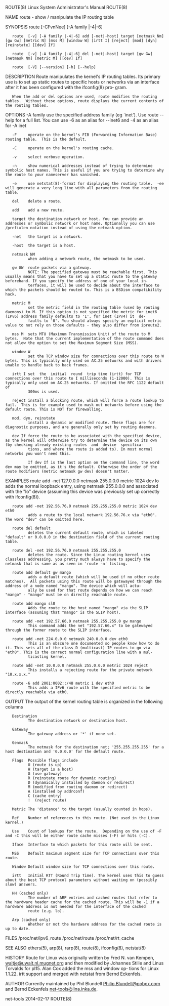 ROUTE(8)                                                                            Linux System Administrator's Manual                                                                            ROUTE(8)

NAME
       route - show / manipulate the IP routing table

SYNOPSIS
       route [-CFvnNee] [-A family |-4|-6]

       route  [-v] [-A family |-4|-6] add [-net|-host] target [netmask Nm] [gw Gw] [metric N] [mss M] [window W] [irtt I] [reject] [mod] [dyn] [reinstate] [[dev] If]

       route  [-v] [-A family |-4|-6] del [-net|-host] target [gw Gw] [netmask Nm] [metric M] [[dev] If]

       route  [-V] [--version] [-h] [--help]

DESCRIPTION
       Route  manipulates the kernel's IP routing tables.  Its primary use is to set up static routes to specific hosts or networks via an interface after it has been configured with the ifconfig(8) pro‐
       gram.

       When the add or del options are used, route modifies the routing tables.  Without these options, route displays the current contents of the routing tables.

OPTIONS
       -A family
              use the specified address family (eg `inet'). Use route --help for a full list. You can use -6 as an alias for --inet6 and -4 as an alias for -A inet

       -F     operate on the kernel's FIB (Forwarding Information Base) routing table.  This is the default.

       -C     operate on the kernel's routing cache.

       -v     select verbose operation.

       -n     show numerical addresses instead of trying to determine symbolic host names. This is useful if you are trying to determine why the route to your nameserver has vanished.

       -e     use netstat(8)-format for displaying the routing table.  -ee will generate a very long line with all parameters from the routing table.

       del    delete a route.

       add    add a new route.

       target the destination network or host. You can provide an addresses or symbolic network or host name. Optionally you can use /prefixlen notation instead of using the netmask option.

       -net   the target is a network.

       -host  the target is a host.

       netmask NM
              when adding a network route, the netmask to be used.

       gw GW  route packets via a gateway.
              NOTE: The specified gateway must be reachable first. This usually means that you have to set up a static route to the gateway beforehand. If you specify the address of one of your local in‐
              terfaces, it will be used to decide about the interface to which the packets should be routed to. This is a BSDism compatibility hack.

       metric M
              set the metric field in the routing table (used by routing daemons) to M. If this option is not specified the metric for inet6 (IPv6) address family defaults to '1', for inet (IPv4) it  de‐
              faults to '0'. You should always specify an explicit metric value to not rely on those defaults - they also differ from iproute2.

       mss M  sets MTU (Maximum Transmission Unit) of the route to M bytes.  Note that the current implementation of the route command does not allow the option to set the Maximum Segment Size (MSS).

       window W
              set the TCP window size for connections over this route to W bytes. This is typically only used on AX.25 networks and with drivers unable to handle back to back frames.

       irtt I set  the  initial  round  trip time (irtt) for TCP connections over this route to I milliseconds (1-12000). This is typically only used on AX.25 networks. If omitted the RFC 1122 default of
              300ms is used.

       reject install a blocking route, which will force a route lookup to fail.  This is for example used to mask out networks before using the default route. This is NOT for firewalling.

       mod, dyn, reinstate
              install a dynamic or modified route. These flags are for diagnostic purposes, and are generally only set by routing daemons.

       dev If force the route to be associated with the specified device, as the kernel will otherwise try to determine the device on its own (by checking already existing routes  and  device  specifica‐
              tions, and where the route is added to). In most normal networks you won't need this.

              If dev If is the last option on the command line, the word dev may be omitted, as it's the default. Otherwise the order of the route modifiers (metric netmask gw dev) doesn't matter.

EXAMPLES
       route add -net 127.0.0.0 netmask 255.0.0.0 metric 1024 dev lo
              adds the normal loopback entry, using netmask 255.0.0.0 and associated with the "lo" device (assuming this device was previously set up correctly with ifconfig(8)).

       route add -net 192.56.76.0 netmask 255.255.255.0 metric 1024 dev eth0
              adds a route to the local network 192.56.76.x via "eth0".  The word "dev" can be omitted here.

       route del default
              deletes the current default route, which is labeled "default" or 0.0.0.0 in the destination field of the current routing table.

       route del -net 192.56.76.0 netmask 255.255.255.0
              deletes the route. Since the Linux routing kernel uses classless addressing, you pretty much always have to specify the netmask that is same as as seen in 'route -n' listing.

       route add default gw mango
              adds a default route (which will be used if no other route matches).  All packets using this route will be gatewayed through the address of a node named "mango". The device which will actu‐
              ally be used for that route depends on how we can reach "mango" - "mango" must be on directly reachable route.

       route add mango sl0
              Adds the route to the host named "mango" via the SLIP interface (assuming that "mango" is the SLIP host).

       route add -net 192.57.66.0 netmask 255.255.255.0 gw mango
              This command adds the net "192.57.66.x" to be gatewayed through the former route to the SLIP interface.

       route add -net 224.0.0.0 netmask 240.0.0.0 dev eth0
              This is an obscure one documented so people know how to do it. This sets all of the class D (multicast) IP routes to go via "eth0". This is the correct normal configuration line with a mul‐
              ticasting kernel.

       route add -net 10.0.0.0 netmask 255.0.0.0 metric 1024 reject
              This installs a rejecting route for the private network "10.x.x.x."

       route -6 add 2001:0002::/48 metric 1 dev eth0
              This adds a IPv6 route with the specified metric to be directly reachable via eth0.

OUTPUT
       The output of the kernel routing table is organized in the following columns

       Destination
              The destination network or destination host.

       Gateway
              The gateway address or '*' if none set.

       Genmask
              The netmask for the destination net; '255.255.255.255' for a host destination and '0.0.0.0' for the default route.

       Flags  Possible flags include
              U (route is up)
              H (target is a host)
              G (use gateway)
              R (reinstate route for dynamic routing)
              D (dynamically installed by daemon or redirect)
              M (modified from routing daemon or redirect)
              A (installed by addrconf)
              C (cache entry)
              !  (reject route)

       Metric The 'distance' to the target (usually counted in hops).

       Ref    Number of references to this route. (Not used in the Linux kernel.)

       Use    Count of lookups for the route.  Depending on the use of -F and -C this will be either route cache misses (-F) or hits (-C).

       Iface  Interface to which packets for this route will be sent.

       MSS    Default maximum segment size for TCP connections over this route.

       Window Default window size for TCP connections over this route.

       irtt   Initial RTT (Round Trip Time). The kernel uses this to guess about the best TCP protocol parameters without waiting on (possibly slow) answers.

       HH (cached only)
              The number of ARP entries and cached routes that refer to the hardware header cache for the cached route. This will be -1 if a hardware address is not needed for the interface of the cached
              route (e.g. lo).

       Arp (cached only)
              Whether or not the hardware address for the cached route is up to date.

FILES
       /proc/net/ipv6_route
       /proc/net/route
       /proc/net/rt_cache

SEE ALSO
       ethers(5), arp(8), rarp(8), route(8), ifconfig(8), netstat(8)

HISTORY
       Route  for Linux was originally written by Fred N.  van Kempen, <waltje@uwalt.nl.mugnet.org> and then modified by Johannes Stille and Linus Torvalds for pl15. Alan Cox added the mss and window op‐
       tions for Linux 1.1.22. irtt support and merged with netstat from Bernd Eckenfels.

AUTHOR
       Currently maintained by Phil Blundell <Philip.Blundell@pobox.com> and Bernd Eckenfels <net-tools@lina.inka.de>.

net-tools                                                                                        2014-02-17                                                                                        ROUTE(8)

